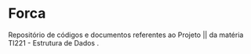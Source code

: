# Forca
Repositório de códigos e documentos referentes ao Projeto || da matéria TI221 - Estrutura de Dados .
